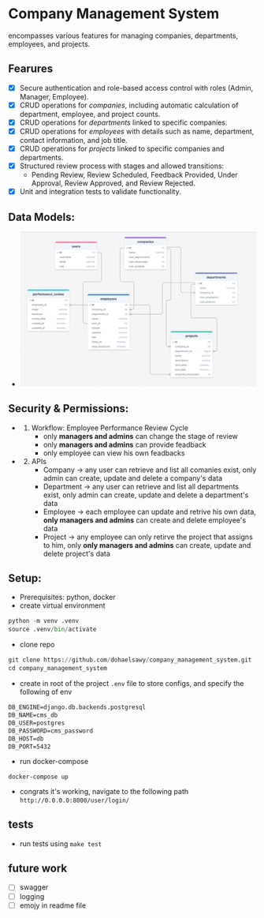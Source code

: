 # Company Management System
encompasses various features for managing companies, departments, employees, and projects.

## Fearures 
- [x] Secure authentication and role-based access control with roles (Admin, Manager, Employee).
- [x] CRUD operations for *companies*, including automatic calculation of department, employee, and project counts.
- [x] CRUD operations for *departments* linked to specific companies.
- [x] CRUD operations for *employees* with details such as name, department, contact information, and job title.
- [x] CRUD operations for *projects* linked to specific companies and departments.
- [x] Structured review process with stages and allowed transitions:
  -  Pending Review, Review Scheduled, Feedback Provided, Under Approval, Review Approved, and Review Rejected.
- [x] Unit and integration tests to validate functionality.

## Data Models: 
- ![schema](schema.png)

## Security & Permissions:
- 1. Workflow: Employee Performance Review Cycle
       - only **managers and admins** can change the stage of review
       - only **managers and admins** can provide feadback
       - only employee can view his own feadbacks
- 2. APIs
     - Company -> any user can retrieve and list all comanies exist, only admin can create, update and delete a company's data
     - Department -> any user can retrieve and list all departments exist, only admin can create, update and delete a department's data
     - Employee -> each employee can update and retrive his own data, **only managers and admins** can create and delete employee's data
     - Project -> any employee can only retirve the project that assigns to him, only **only managers and admins** can create, update and delete project's data
    
## Setup:
- Prerequisites: python, docker
- create virtual environment
```py
python -m venv .venv
source .venv/bin/activate
```
- clone repo
```py
git clone https://github.com/dohaelsawy/company_management_system.git
cd company_management_system
```
- create in root of the project `.env` file to store configs, and specify the following of env
```
DB_ENGINE=django.db.backends.postgresql
DB_NAME=cms_db
DB_USER=postgres
DB_PASSWORD=cms_password
DB_HOST=db
DB_PORT=5432
```
- run docker-compose
```
docker-compose up
```
- congrats it's working, navigate to the following path `http://0.0.0.0:8000/user/login/`

## tests
- run tests using `make test`
## future work
- [ ] swagger
- [ ] logging
- [ ] emojy in readme file
